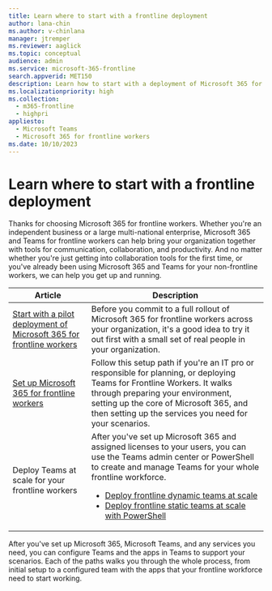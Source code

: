 ```yaml
---
title: Learn where to start with a frontline deployment
author: lana-chin
ms.author: v-chinlana
manager: jtremper
ms.reviewer: aaglick
ms.topic: conceptual
audience: admin
ms.service: microsoft-365-frontline
search.appverid: MET150
description: Learn how to start with a deployment of Microsoft 365 for frontline workers for your organization.
ms.localizationpriority: high
ms.collection: 
  - m365-frontline
  - highpri
appliesto: 
  - Microsoft Teams
  - Microsoft 365 for frontline workers
ms.date: 10/10/2023
---
```


# Learn where to start with a frontline deployment

Thanks for choosing Microsoft 365 for frontline workers. Whether you're an independent business or a large multi-national enterprise, Microsoft 365 and Teams for frontline workers can help bring your organization together with tools for communication, collaboration, and productivity. And no matter whether you're just getting into collaboration tools for the first time, or you've already been using Microsoft 365 and Teams for your non-frontline workers, we can help you get up and running.

|Article   |Description   |
|----------|----------|
|[Start with a pilot deployment of Microsoft 365 for frontline workers](flw-pilot.md)|Before you commit to a full rollout of Microsoft 365 for frontline workers across your organization, it's a good idea to try it out first with a small set of real people in your organization. |
|[Set up Microsoft 365 for frontline workers](flw-setup-microsoft-365.md)|Follow this setup path if you're an IT pro or responsible for planning, or deploying Teams for Frontline Workers. It walks through preparing your environment, setting up the core of Microsoft 365, and then setting up the services you need for your scenarios. |
|Deploy Teams at scale for your frontline workers |After you've set up Microsoft 365 and assigned licenses to your users, you can use the Teams admin center or PowerShell to create and manage Teams for your whole frontline workforce. <ul><li>[Deploy frontline dynamic teams at scale](deploy-dynamic-teams-at-scale.md)</li><li>[Deploy frontline static teams at scale with PowerShell](deploy-teams-at-scale.md)</li></ul>|

After you've set up Microsoft 365, Microsoft Teams, and any services you need, you can configure Teams and the apps in Teams to support your scenarios. Each of the paths walks you through the whole process, from initial setup to a configured team with the apps that your frontline workforce need to start working.

